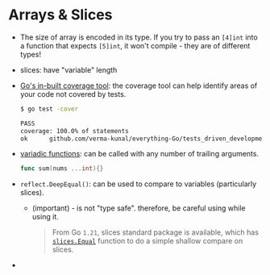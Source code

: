 # Arrays & Slices

- The size of array is encoded in its type. If you try to pass an `[4]int` into a function that expects `[5]int`, it won't compile - they are of different types!
- slices: have "variable" length
- [Go's in-built coverage tool](https://go.dev/blog/cover): the coverage tool can help identify areas of your code not covered by tests.

  ```bash
  $ go test -cover

  PASS
  coverage: 100.0% of statements
  ok      github.com/verma-kunal/everything-Go/tests_driven_development/04_arrays_slices  0.395s
  ```

- [variadic functions](https://gobyexample.com/variadic-functions): can be called with any number of trailing arguments.
  ```go
  func sum(nums ...int){}
  ```
- `reflect.DeepEqual()`: can be used to compare to variables (particularly slices).
  - (important) - is not "type safe". therefore, be careful using while using it.
    > From Go `1.21`, slices standard package is available, which has [`slices.Equal`](https://pkg.go.dev/slices#Equal) function to do a simple shallow compare on slices.
- 
